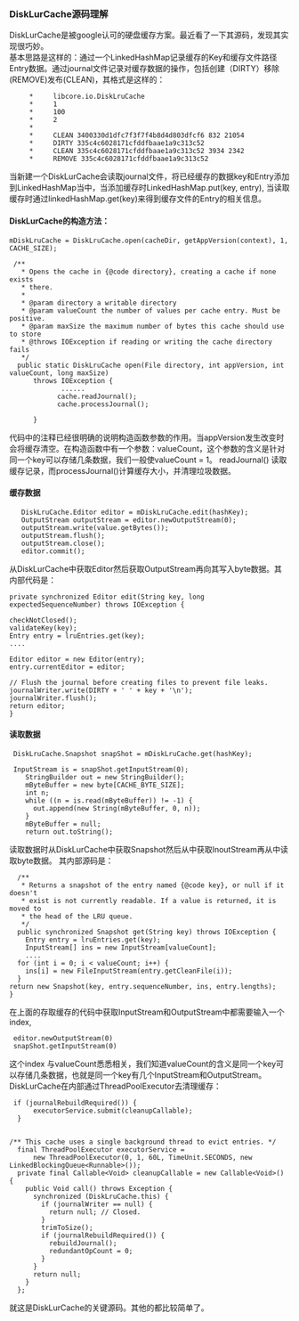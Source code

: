 ### DiskLurCache源码理解

DiskLurCache是被google认可的硬盘缓存方案。最近看了一下其源码，发现其实现很巧妙。<br>
基本思路是这样的：通过一个LinkedHashMap记录缓存的Key和缓存文件路径Entry数据。通过journal文件记录对缓存数据的操作，包括创建（DIRTY）移除(REMOVE)发布(CLEAN)，其格式是这样的：

	  	 *     libcore.io.DiskLruCache
	     *     1
	     *     100
	     *     2
	     *
	     *     CLEAN 3400330d1dfc7f3f7f4b8d4d803dfcf6 832 21054
	     *     DIRTY 335c4c6028171cfddfbaae1a9c313c52
	     *     CLEAN 335c4c6028171cfddfbaae1a9c313c52 3934 2342
	     *     REMOVE 335c4c6028171cfddfbaae1a9c313c52
   
当新建一个DiskLurCache会读取journal文件，将已经缓存的数据key和Entry添加到LinkedHashMap当中，当添加缓存时LinkedHashMap.put(key, entry), 当读取缓存时通过linkedHashMap.get(key)来得到缓存文件的Entry的相关信息。

#### DiskLurCache的构造方法：<br>

    mDiskLruCache = DiskLruCache.open(cacheDir, getAppVersion(context), 1, CACHE_SIZE);
  
	 /**
	   * Opens the cache in {@code directory}, creating a cache if none exists
	   * there.
	   *
	   * @param directory a writable directory
	   * @param valueCount the number of values per cache entry. Must be positive.
	   * @param maxSize the maximum number of bytes this cache should use to store
	   * @throws IOException if reading or writing the cache directory fails
	   */
	  public static DiskLruCache open(File directory, int appVersion, int valueCount, long maxSize)
	      throws IOException {
	 			 ...... 
	      	    cache.readJournal();
    		    cache.processJournal();
    
	      }
代码中的注释已经很明确的说明构造函数参数的作用。当appVersion发生改变时会将缓存清空。在构造函数中有一个参数：valueCount，这个参数的含义是针对同一个key可以存储几条数据，我们一般使valueCount = 1。
readJournal() 读取缓存记录，而processJournal()计算缓存大小，并清理垃圾数据。

#### 缓存数据

	   DiskLruCache.Editor editor = mDiskLruCache.edit(hashKey);
	   OutputStream outputStream = editor.newOutputStream(0);
	   outputStream.write(value.getBytes());
	   outputStream.flush();
	   outputStream.close();
	   editor.commit();

从DiskLurCache中获取Editor然后获取OutputStream再向其写入byte数据。其内部代码是：
	
	private synchronized Editor edit(String key, long expectedSequenceNumber) throws IOException {
	
    checkNotClosed();
    validateKey(key);
    Entry entry = lruEntries.get(key);
    ....

    Editor editor = new Editor(entry);
    entry.currentEditor = editor;
    
    // Flush the journal before creating files to prevent file leaks.
    journalWriter.write(DIRTY + ' ' + key + '\n');
    journalWriter.flush();
    return editor;
    }
    
  
#### 读取数据
	
	 DiskLruCache.Snapshot snapShot = mDiskLruCache.get(hashKey);
	 
  	 InputStream is = snapShot.getInputStream(0);
        StringBuilder out = new StringBuilder();
        mByteBuffer = new byte[CACHE_BYTE_SIZE];
        int n;
        while ((n = is.read(mByteBuffer)) != -1) {
          out.append(new String(mByteBuffer, 0, n));
        }
        mByteBuffer = null;
        return out.toString();
        
 读取数据时从DiskLurCache中获取Snapshot然后从中获取InoutStream再从中读取byte数据。
 其内部源码是：
 
	  /**
	   * Returns a snapshot of the entry named {@code key}, or null if it doesn't
	   * exist is not currently readable. If a value is returned, it is moved to
	   * the head of the LRU queue.
	   */
	  public synchronized Snapshot get(String key) throws IOException {
	    Entry entry = lruEntries.get(key);
	    InputStream[] ins = new InputStream[valueCount];
		....
      for (int i = 0; i < valueCount; i++) {
        ins[i] = new FileInputStream(entry.getCleanFile(i));
      }
    return new Snapshot(key, entry.sequenceNumber, ins, entry.lengths);
    }
    
 在上面的存取缓存的代码中获取InputStream和OutputStream中都需要输入一个index,
 
	 editor.newOutputStream(0)
	 snapShot.getInputStream(0)

这个index 与valueCount悉悉相关，我们知道valueCount的含义是同一个key可以存储几条数据，也就是同一个key有几个InputStream和OutputStream。
DiskLurCache在内部通过ThreadPoolExecutor去清理缓存：

	 if (journalRebuildRequired()) {
	      executorService.submit(cleanupCallable);
	  }
	    

	/** This cache uses a single background thread to evict entries. */
	  final ThreadPoolExecutor executorService =
	      new ThreadPoolExecutor(0, 1, 60L, TimeUnit.SECONDS, new LinkedBlockingQueue<Runnable>());
	  private final Callable<Void> cleanupCallable = new Callable<Void>() {
	    public Void call() throws Exception {
	      synchronized (DiskLruCache.this) {
	        if (journalWriter == null) {
	          return null; // Closed.
	        }
	        trimToSize();
	        if (journalRebuildRequired()) {
	          rebuildJournal();
	          redundantOpCount = 0;
	        }
	      }
	      return null;
	    }
	  };
	  
就这是DiskLurCache的关键源码。其他的都比较简单了。




